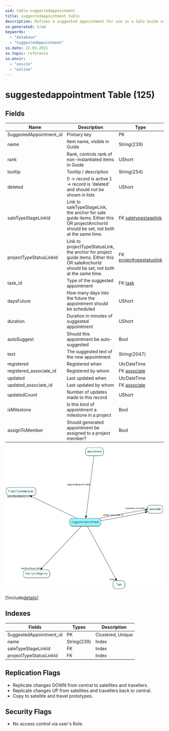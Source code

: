 ```yaml
---
uid: table-suggestedappointment
title: suggestedappointment table
description: Defines a suggested appointment for use in a Sale Guide or Project Guide
so.generated: true
keywords:
  - "database"
  - "SuggestedAppointment"
so.date: 22.03.2021
so.topic: reference
so.envir:
  - "onsite"
  - "online"
---
```


# suggestedappointment Table (125)

## Fields

| Name | Description | Type | Null |
|------|-------------|------|:----:|
|SuggestedAppointment\_id|Primary key|PK| |
|name|Item name, visible in Guide|String(239)| |
|rank|Rank, controls rank of non-instantiated items in Guide|UShort|&#x25CF;|
|tooltip|Tooltip / description|String(254)|&#x25CF;|
|deleted|0 -&gt; record is active 1 -&gt; record is &apos;deleted&apos; and should not be shown in lists|UShort|&#x25CF;|
|saleTypeStageLinkId|Link to saleTypeStageLink, the anchor for sale guide items. Either this OR projectAnchorId should be set, not both at the same time.|FK [saletypestagelink](saletypestagelink.md)|&#x25CF;|
|projectTypeStatusLinkId|Link to projectTypeStatusLink, the anchor for project guide items. Either this OR saleAnchorId should be set, not both at the same time.|FK [projecttypestatuslink](projecttypestatuslink.md)|&#x25CF;|
|task\_id|Type of the suggested appointment|FK [task](task.md)|&#x25CF;|
|daysFuture|How many days into the future the appointment should be scheduled|UShort|&#x25CF;|
|duration|Duration in minutes of suggested appointment|UShort|&#x25CF;|
|autoSuggest|Should this appointment be auto-suggested|Bool|&#x25CF;|
|text|The suggested text of the new appointment|String(2047)|&#x25CF;|
|registered|Registered when|UtcDateTime| |
|registered\_associate\_id|Registered by whom|FK [associate](associate.md)| |
|updated|Last updated when|UtcDateTime| |
|updated\_associate\_id|Last updated by whom|FK [associate](associate.md)| |
|updatedCount|Number of updates made to this record|UShort| |
|isMilestone|Is this kind of appointment a milestone in a project|Bool|&#x25CF;|
|assignToMember|Should generated appointment be assigned to a project member?|Bool|&#x25CF;|


![SuggestedAppointment table relationship diagram](./media/SuggestedAppointment.png)

[!include[details](./includes/SuggestedAppointment.md)]

## Indexes

| Fields | Types | Description |
|--------|-------|-------------|
|SuggestedAppointment\_id |PK |Clustered, Unique |
|name |String(239) |Index |
|saleTypeStageLinkId |FK |Index |
|projectTypeStatusLinkId |FK |Index |

## Replication Flags

* Replicate changes DOWN from central to satellites and travellers.
* Replicate changes UP from satellites and travellers back to central.
* Copy to satellite and travel prototypes.

## Security Flags

* No access control via user's Role.

